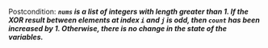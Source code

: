 Postcondition: ***`nums` is a list of integers with length greater than 1. If the XOR result between elements at index `i` and `j` is odd, then `count` has been increased by 1. Otherwise, there is no change in the state of the variables.***